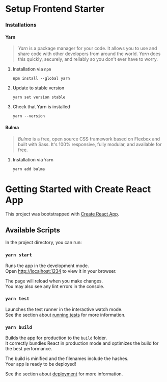 # Setup Frontend Starter

### Installations

#### Yarn

> *Yarn* is a package manager for your code. It allows you to use and share code with other developers from around the world. *Yarn* does this quickly, securely, and reliably so you don't ever have to worry.

1. Installation via `npm`
   
   ```properties
   npm install --global yarn
   ```

2. Update to stable version
   
   ```properties
   yarn set version stable
   ```

3. Check that Yarn is installed
   
   ```properties
   yarn --version
   ```

#### Bulma

> *Bulma* is a free, open source CSS framework based on Flexbox and built with Sass. It's 100% responsive, fully modular, and available for free.

1. Installation via `Yarn`
   
   ```properties
   yarn add bulma
   ```

# Getting Started with Create React App

This project was bootstrapped with [Create React App](https://github.com/facebook/create-react-app).

## Available Scripts

In the project directory, you can run:

### `yarn start`

Runs the app in the development mode.\
Open [http://localhost:1234](http://localhost:1234) to view it in your browser.

The page will reload when you make changes.\
You may also see any lint errors in the console.

### `yarn test`

Launches the test runner in the interactive watch mode.\
See the section about [running tests](https://facebook.github.io/create-react-app/docs/running-tests) for more information.

### `yarn build`

Builds the app for production to the `build` folder.\
It correctly bundles React in production mode and optimizes the build for the best performance.

The build is minified and the filenames include the hashes.\
Your app is ready to be deployed!

See the section about [deployment](https://facebook.github.io/create-react-app/docs/deployment) for more information.
